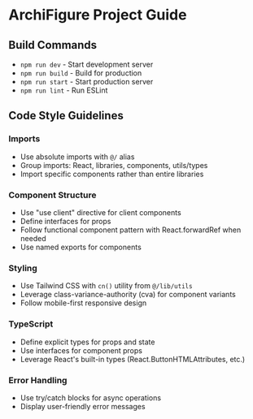 # ArchiFigure Project Guide

## Build Commands
- `npm run dev` - Start development server
- `npm run build` - Build for production
- `npm run start` - Start production server
- `npm run lint` - Run ESLint

## Code Style Guidelines

### Imports
- Use absolute imports with `@/` alias
- Group imports: React, libraries, components, utils/types
- Import specific components rather than entire libraries

### Component Structure
- Use "use client" directive for client components
- Define interfaces for props
- Follow functional component pattern with React.forwardRef when needed
- Use named exports for components

### Styling
- Use Tailwind CSS with `cn()` utility from `@/lib/utils`
- Leverage class-variance-authority (cva) for component variants
- Follow mobile-first responsive design

### TypeScript
- Define explicit types for props and state
- Use interfaces for component props
- Leverage React's built-in types (React.ButtonHTMLAttributes, etc.)

### Error Handling
- Use try/catch blocks for async operations
- Display user-friendly error messages